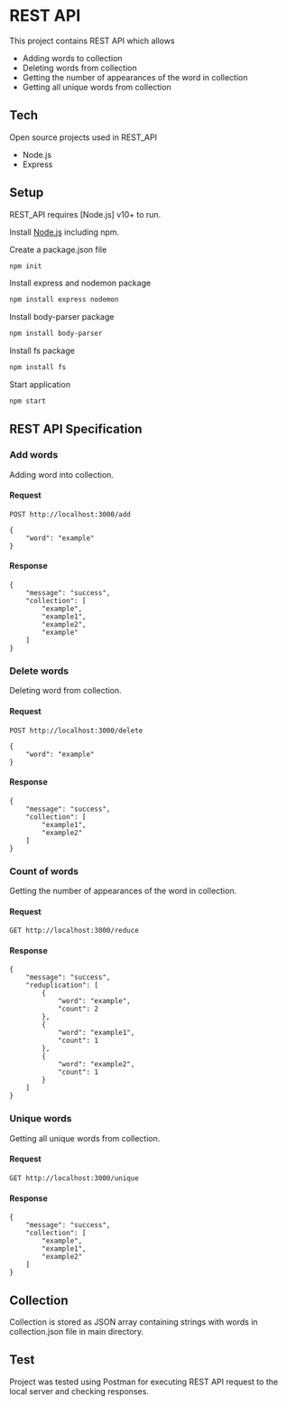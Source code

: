 # REST API

This project contains REST API which allows 
- Adding words to collection
- Deleting words from collection
- Getting the number of appearances of the word in collection
- Getting all unique words from collection

## Tech

Open source projects used in REST_API
- Node.js
- Express


## Setup

REST_API requires [Node.js] v10+ to run.

Install [Node.js](https://nodejs.org/en/download/) including npm.

Create a package.json file
```sh
npm init
```

Install express and nodemon package

```sh
npm install express nodemon
```

Install body-parser package

```sh
npm install body-parser
```
Install fs package

```sh
npm install fs
```
Start application
```sh
npm start
```

## REST API Specification
### Add words
Adding word into collection.
#### Request
`POST http://localhost:3000/add`
```
{
    "word": "example"
}
```
#### Response
```
{
    "message": "success",
    "collection": [
        "example",
        "example1",
        "example2",
        "example"
    ]
}
```
### Delete words
Deleting word from collection.
#### Request
`POST http://localhost:3000/delete`
```
{
    "word": "example"
}
```
#### Response
```
{
    "message": "success",
    "collection": [
        "example1",
        "example2"
    ]
}
```
### Count of words
Getting the number of appearances of the word in collection.
#### Request
`GET http://localhost:3000/reduce`
#### Response
```
{
    "message": "success",
    "reduplication": [
        {
            "word": "example",
            "count": 2
        },
        {
            "word": "example1",
            "count": 1
        },
        {
            "word": "example2",
            "count": 1
        }
    ]
}
```
### Unique words
Getting all unique words from collection.
#### Request
`GET http://localhost:3000/unique`
#### Response
```
{
    "message": "success",
    "collection": [
        "example",
        "example1",
        "example2"
    ]
}
```
## Collection
Collection is stored as JSON array containing strings with words in collection.json file in main directory.
## Test
Project was tested using Postman for executing REST API request to the local server and checking responses.
